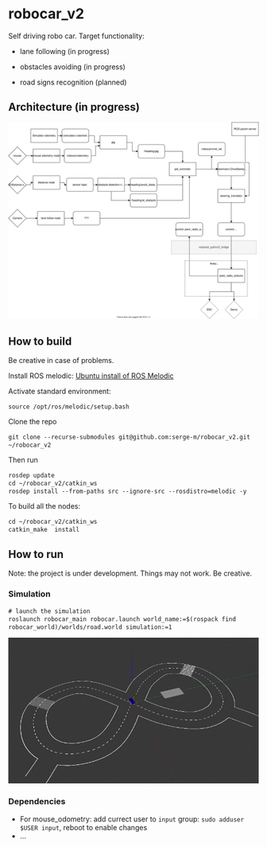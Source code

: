 # robocar_v2

Self driving robo car. Target functionality:

* lane following (in progress)

* obstacles avoiding (in progress)

* road signs recognition (planned)


## Architecture (in progress)

![architecture](pictures/robocar_v2.svg)


## How to build 

Be creative in case of problems.

Install ROS melodic: [Ubuntu install of ROS Melodic](http://wiki.ros.org/melodic/Installation/Ubuntu) 

Activate standard environment: 

    source /opt/ros/melodic/setup.bash

Clone the repo

    git clone --recurse-submodules git@github.com:serge-m/robocar_v2.git ~/robocar_v2
    

Then run

    rosdep update
    cd ~/robocar_v2/catkin_ws
    rosdep install --from-paths src --ignore-src --rosdistro=melodic -y

To build all the nodes: 

    cd ~/robocar_v2/catkin_ws
    catkin_make  install


## How to run 

Note: the project is under development. Things may not work. Be creative.

### Simulation

    # launch the simulation
    roslaunch robocar_main robocar.launch world_name:=$(rospack find robocar_world)/worlds/road.world simulation:=1    

![track 8 shape v10](pictures/track10.jpg)

### Dependencies

* For mouse_odometry: add currect user to `input` group: `sudo adduser $USER input`, reboot to enable changes
* ...

